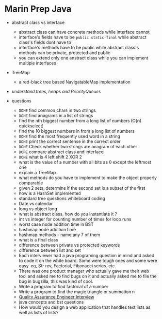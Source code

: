 Marin Prep Java
==============

- abstract class vs interface
  - abstract class can have concrete methods while interface cannot
  - interface's fields have to be `public static final` while abstract class's fields dont have to
  - interface's methods have to be public while abstract class's methods can be private, protected and public
  - you can extend only one anstract class while you can implement multiple interfaces

- TreeMap
  - a red-black tree based NavigatableMap implementation

- *understand trees, heaps and PriorityQueues*


- questions
  - `DONE` find common chars in two strings
  - `DONE` find anagrams in a list of strings
  - find the nth biggest number from a long list of numbers (O(n) quickselect)
  - find the 10 biggest numbers in from a long list of numbers
  - `DONE` find the most frequently used word in a string
  - `DONE` print the correct sentense in the correct order
  - `DONE` Check whether two strings are anagram of each other
  - `DONE` compare abstract class and interface
  - `DONE` what is 4 left shift 2 XOR 2
  - what is the value of a number with all bits as 0 except the leftmost one
  - explain a TreeMap
  - what methods do you have to implement to make the object properly comparable
  - given 2 sets, determine if the second set is a subset of the first
  - how is a HashSet implemented
  - standard tree questions whiteboard coding
  - Date vs calendar
  - long vs object long
  - what is abstract class, how do you instantiate it ?
  - int vs integer for counting number of times for loop runs
  - worst case node addition time in BST
  - hashmap node addition time
  - hashmap methods - name any 7 of them
  - what is a final class
  - difference between private vs protected keywords
  - difference between list and set
  - Each interviewer had a java programing question in mind and asked to code it on the white board. Some were tough ones and some were easy. eq, Str rev, Factorial, Fibonacci series. etc
  - There was one product manager who actually gave me their web tool and asked me to find bugs on it and actually asked me to file the bug in bugzilla, this was kind of cool.
  - Write a program to find factorial of a number
  - Write a program to find the magic triangle or summation n
  - [Quality Assurance Engineer Interview](http://www.glassdoor.com/Interview/Marin-Software-Quality-Assurance-Engineer-Interview-Questions-EI_IE113537.0,14_KO15,41.htm#RVW1206833)
  - java concepts and bst questions
  - How would you design a web application that handles text lists as well as lists of lists?
